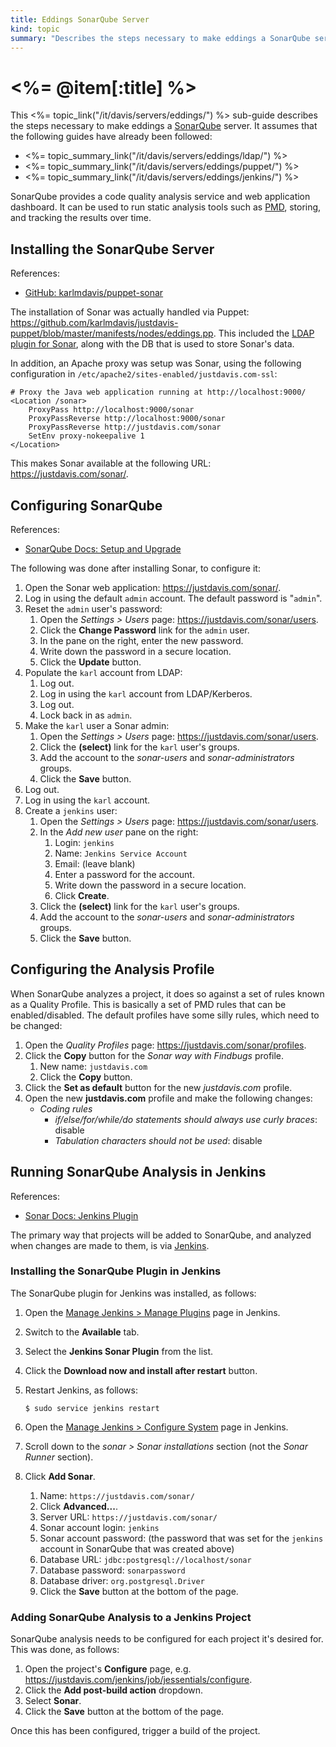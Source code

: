 ```yaml
--- 
title: Eddings SonarQube Server
kind: topic
summary: "Describes the steps necessary to make eddings a SonarQube server."
---
```



# <%= @item[:title] %>

This <%= topic_link("/it/davis/servers/eddings/") %> sub-guide describes the steps necessary to make eddings a [SonarQube](http://www.sonarqube.org/) server. It assumes that the following guides have already been followed:

* <%= topic_summary_link("/it/davis/servers/eddings/ldap/") %>
* <%= topic_summary_link("/it/davis/servers/eddings/puppet/") %>
* <%= topic_summary_link("/it/davis/servers/eddings/jenkins/") %>

SonarQube provides a code quality analysis service and web application dashboard. It can be used to run static analysis tools such as [PMD](http://pmd.sourceforge.net/), storing, and tracking the results over time.


## Installing the SonarQube Server

References:

* [GitHub: karlmdavis/puppet-sonar](https://github.com/karlmdavis/puppet-sonar)

The installation of Sonar was actually handled via Puppet: <https://github.com/karlmdavis/justdavis-puppet/blob/master/manifests/nodes/eddings.pp>. This included the [LDAP plugin for Sonar](http://docs.codehaus.org/display/SONAR/LDAP+Plugin), along with the DB that is used to store Sonar's data.

In addition, an Apache proxy was setup was Sonar, using the following configuration in `/etc/apache2/sites-enabled/justdavis.com-ssl`:

    # Proxy the Java web application running at http://localhost:9000/
    <Location /sonar>
    	ProxyPass http://localhost:9000/sonar
    	ProxyPassReverse http://localhost:9000/sonar
    	ProxyPassReverse http://justdavis.com/sonar
    	SetEnv proxy-nokeepalive 1
    </Location>

This makes Sonar available at the following URL: <https://justdavis.com/sonar/>.


## Configuring SonarQube

References:

* [SonarQube Docs: Setup and Upgrade](http://docs.codehaus.org/display/SONAR/Setup+and+Upgrade)

The following was done after installing Sonar, to configure it:

1. Open the Sonar web application: <https://justdavis.com/sonar/>.
1. Log in using the default `admin` account. The default password is "`admin`".
1. Reset the `admin` user's password:
    1. Open the *Settings > Users* page: <https://justdavis.com/sonar/users>.
    1. Click the **Change Password** link for the `admin` user.
    1. In the pane on the right, enter the new password.
    1. Write down the password in a secure location.
    1. Click the **Update** button.
1. Populate the `karl` account from LDAP:
    1. Log out.
    1. Log in using the `karl` account from LDAP/Kerberos.
    1. Log out.
    1. Lock back in as `admin`.
1. Make the `karl` user a Sonar admin:
    1. Open the *Settings > Users* page: <https://justdavis.com/sonar/users>.
    1. Click the **(select)** link for the `karl` user's groups.
    1. Add the account to the *sonar-users* and *sonar-administrators* groups.
    1. Click the **Save** button.
1. Log out.
1. Log in using the `karl` account.
1. Create a `jenkins` user:
    1. Open the *Settings > Users* page: <https://justdavis.com/sonar/users>.
    1. In the *Add new user* pane on the right:
        1. Login: `jenkins`
        1. Name: `Jenkins Service Account`
        1. Email: (leave blank)
        1. Enter a password for the account.
        1. Write down the password in a secure location.
        1. Click **Create**.
    1. Click the **(select)** link for the `karl` user's groups.
    1. Add the account to the *sonar-users* and *sonar-administrators* groups.
    1. Click the **Save** button.


## Configuring the Analysis Profile

When SonarQube analyzes a project, it does so against a set of rules known as a Quality Profile. This is basically a set of PMD rules that can be enabled/disabled. The default profiles have some silly rules, which need to be changed:

1. Open the *Quality Profiles* page: <https://justdavis.com/sonar/profiles>.
1. Click the **Copy** button for the *Sonar way with Findbugs* profile.
    1. New name: `justdavis.com`
    1. Click the **Copy** button.
1. Click the **Set as default** button for the new *justdavis.com* profile.
1. Open the new **justdavis.com** profile and make the following changes:
    * *Coding rules*
        * *if/else/for/while/do statements should always use curly braces*: disable
        * *Tabulation characters should not be used*: disable


## Running SonarQube Analysis in Jenkins

References:

* [Sonar Docs: Jenkins Plugin](http://docs.codehaus.org/display/SONAR/Jenkins+Plugin)

The primary way that projects will be added to SonarQube, and analyzed when changes are made to them, is via [Jenkins](https://justdavis.com/jenkins/).


### Installing the SonarQube Plugin in Jenkins

The SonarQube plugin for Jenkins was installed, as follows:

1. Open the [Manage Jenkins > Manage Plugins](https://justdavis.com/jenkins/pluginManager/?) page in Jenkins.
1. Switch to the **Available** tab.
1. Select the **Jenkins Sonar Plugin** from the list.
1. Click the **Download now and install after restart** button.
1. Restart Jenkins, as follows:

       $ sudo service jenkins restart

1. Open the [Manage Jenkins > Configure System](https://justdavis.com/jenkins/configure) page in Jenkins.
1. Scroll down to the *sonar > Sonar installations* section (not the *Sonar Runner* section).
1. Click **Add Sonar**.
    1. Name: `https://justdavis.com/sonar/`
    1. Click **Advanced...**.
    1. Server URL: `https://justdavis.com/sonar/`
    1. Sonar account login: `jenkins`
    1. Sonar account password: (the password that was set for the `jenkins` account in SonarQube that was created above)
    1. Database URL: `jdbc:postgresql://localhost/sonar`
    1. Database password: `sonarpassword`
    1. Database driver: `org.postgresql.Driver`
    1. Click the **Save** button at the bottom of the page.


### Adding SonarQube Analysis to a Jenkins Project

SonarQube analysis needs to be configured for each project it's desired for. This was done, as follows:

1. Open the project's **Configure** page, e.g. <https://justdavis.com/jenkins/job/jessentials/configure>.
1. Click the **Add post-build action** dropdown.
1. Select **Sonar**.
1. Click the **Save** button at the bottom of the page.

Once this has been configured, trigger a build of the project.

